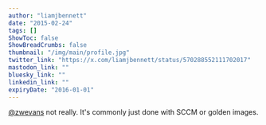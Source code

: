 ```yaml
---
author: "liamjbennett"
date: "2015-02-24"
tags: []
ShowToc: false
ShowBreadCrumbs: false
thumbnail: "/img/main/profile.jpg"
twitter_link: "https://x.com/liamjbennett/status/570288552111702017"
mastodon_link: ""
bluesky_link: ""
linkedin_link: ""
expiryDate: "2016-01-01"
---
```


[@zwevans](https://x.com/zwevans) not really. It's commonly just done with SCCM or golden images.

